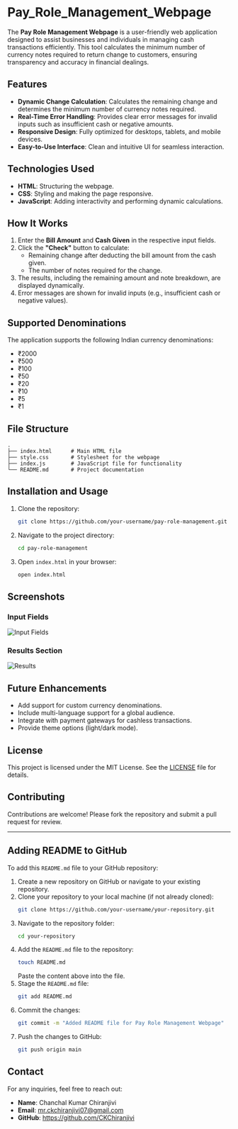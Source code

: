 # Pay_Role_Management_Webpage
 The **Pay Role Management Webpage**  is a user-friendly web application designed to assist businesses and individuals in managing cash transactions efficiently. This tool calculates the minimum number of currency notes required to return change to customers, ensuring transparency and accuracy in financial dealings.

## Features

- **Dynamic Change Calculation**: Calculates the remaining change and determines the minimum number of currency notes required.
- **Real-Time Error Handling**: Provides clear error messages for invalid inputs such as insufficient cash or negative amounts.
- **Responsive Design**: Fully optimized for desktops, tablets, and mobile devices.
- **Easy-to-Use Interface**: Clean and intuitive UI for seamless interaction.

## Technologies Used

- **HTML**: Structuring the webpage.
- **CSS**: Styling and making the page responsive.
- **JavaScript**: Adding interactivity and performing dynamic calculations.

## How It Works

1. Enter the **Bill Amount** and **Cash Given** in the respective input fields.
2. Click the **"Check"** button to calculate:
   - Remaining change after deducting the bill amount from the cash given.
   - The number of notes required for the change.
3. The results, including the remaining amount and note breakdown, are displayed dynamically.
4. Error messages are shown for invalid inputs (e.g., insufficient cash or negative values).

## Supported Denominations

The application supports the following Indian currency denominations:
- ₹2000
- ₹500
- ₹100
- ₹50
- ₹20
- ₹10
- ₹5
- ₹1

## File Structure

```
.
├── index.html      # Main HTML file
├── style.css       # Stylesheet for the webpage
├── index.js        # JavaScript file for functionality
└── README.md       # Project documentation
```

## Installation and Usage

1. Clone the repository:
   ```bash
   git clone https://github.com/your-username/pay-role-management.git
   ```
2. Navigate to the project directory:
   ```bash
   cd pay-role-management
   ```
3. Open `index.html` in your browser:
   ```bash
   open index.html
   ```

## Screenshots

### Input Fields
![Input Fields](https://via.placeholder.com/800x400?text=Screenshot+of+Input+Fields)

### Results Section
![Results](https://via.placeholder.com/800x400?text=Screenshot+of+Results)

## Future Enhancements

- Add support for custom currency denominations.
- Include multi-language support for a global audience.
- Integrate with payment gateways for cashless transactions.
- Provide theme options (light/dark mode).

## License

This project is licensed under the MIT License. See the [LICENSE](LICENSE) file for details.

## Contributing

Contributions are welcome! Please fork the repository and submit a pull request for review.

---

## Adding README to GitHub

To add this `README.md` file to your GitHub repository:

1. Create a new repository on GitHub or navigate to your existing repository.
2. Clone your repository to your local machine (if not already cloned):
   ```bash
   git clone https://github.com/your-username/your-repository.git
   ```
3. Navigate to the repository folder:
   ```bash
   cd your-repository
   ```
4. Add the `README.md` file to the repository:
   ```bash
   touch README.md
   ```
   Paste the content above into the file.
5. Stage the `README.md` file:
   ```bash
   git add README.md
   ```
6. Commit the changes:
   ```bash
   git commit -m "Added README file for Pay Role Management Webpage"
   ```
7. Push the changes to GitHub:
   ```bash
   git push origin main
   ```

## Contact

For any inquiries, feel free to reach out:

- **Name**: Chanchal Kumar Chiranjivi
- **Email**: mr.ckchiranjivi07@gmail.com
- **GitHub**: https://github.com/CKChiranjivi

